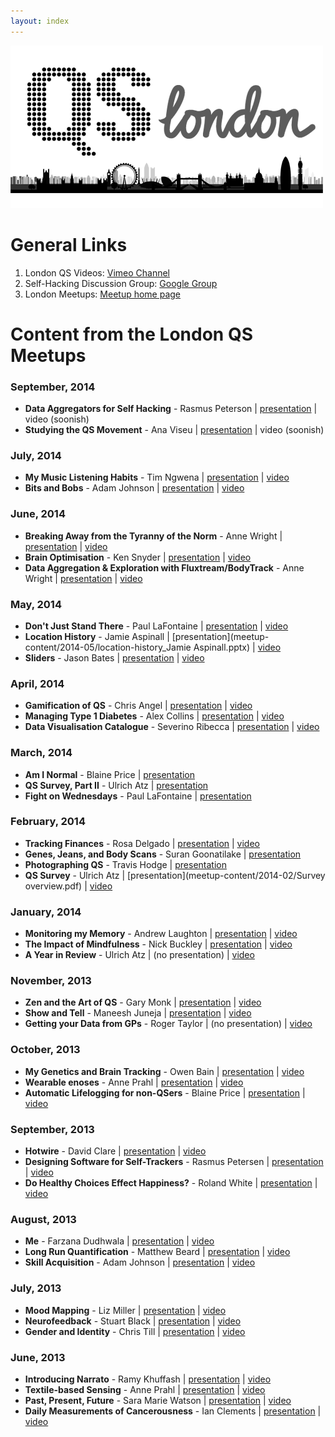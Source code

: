 ```yaml
---
layout: index
---
```



![ ](https://github.com/londonqs/qs/raw/master/assets/qs-london.png)

# General Links

1. London QS Videos: [Vimeo Channel](https://vimeo.com/channels/londonqs)
1. Self-Hacking Discussion Group: [Google Group](https://groups.google.com/forum/#!forum/self-hacking)
1. London Meetups: [Meetup home page](http://www.meetup.com/LondonQS/)


# Content from the London QS Meetups

### September, 2014 ###

- **Data Aggregators for Self Hacking** - Rasmus Peterson | [presentation](meetup-content/2014-09/qs-data-aggregators.pdf) | video (soonish)
- **Studying the QS Movement** - Ana Viseu | [presentation](meetup-content/2014-09/AnnViseuPresentation.pptx) |  video (soonish)

### July, 2014 ###

- **My Music Listening Habits** - Tim Ngwena | [presentation](meetup-content/2014-07/my-music-listening-habits.pptx) | [video](https://vimeo.com/106694186)
- **Bits and Bobs** - Adam Johnson | [presentation](https://github.com/adamchainz/qs-talk-bits-and-bobs/blob/master/Bits-and-Bobs.pdf?raw=true) |  [video](https://vimeo.com/106720029)


### June, 2014 ###
- **Breaking Away from the Tyranny of the Norm** - Anne Wright | [presentation](meetup-content/2014-06/anne-wright-presentation-material.zip) | [video](https://vimeo.com/channels/londonqs/99520681)
- **Brain Optimisation** - Ken Snyder | [presentation](meetup-content/2014-06/hacking-brain-health.key) | [video](https://vimeo.com/100057325)
- **Data Aggregation & Exploration with Fluxtream/BodyTrack** - Anne Wright | [presentation](meetup-content/2014-06/anne-wright-presentation-material.zip) | [video](https://vimeo.com/channels/londonqs/102604323)

### May, 2014 ###
- **Don't Just Stand There** - Paul LaFontaine | [presentation](meetup-content/2014-05/dont-just-stand-there_Paul-LaFontaine.pptx) | [video](https://vimeo.com/99484388)
- **Location History** - Jamie Aspinall  | [presentation](meetup-content/2014-05/location-history_Jamie Aspinall.pptx)  | [video](https://vimeo.com/99571921)
- **Sliders** - Jason Bates | [presentation](meetup-content/2014-05/sliders-jason-bates.pptx)  | [video](https://vimeo.com/99520680)


### April, 2014 ###
- **Gamification of QS** - Chris Angel | [presentation](meetup-content/2014-04/chris-angel-gameification-of-qs.pptx) | [video](https://vimeo.com/94897659)
- **Managing Type 1 Diabetes** - Alex Collins  | [presentation](meetup-content/2014-04/alex-collins-managing-diabetes.pptx)  | [video](https://vimeo.com/94897658)
- **Data Visualisation Catalogue** - Severino Ribecca | [presentation](meetup-content/2014-04/severino-ribecca-data-visualisation.key)  | [video](https://vimeo.com/95123494)


### March, 2014
- **Am I Normal** - Blaine Price | [presentation](meetup-content/2014-03/am-i-normal.pdf)
- **QS Survey, Part II** - Ulrich Atz  | [presentation](meetup-content/2014-03/qs-survey-2.pptx)
- **Fight on Wednesdays** - Paul LaFontaine | [presentation](meetup-content/2014-03/fight-on-wednesdays.pptx)


### February, 2014 ###
- **Tracking Finances** - Rosa Delgado | [presentation](meetup-content/2014-02/tracking-finances.pptx) | [video](https://vimeo.com/88398097)
- **Genes, Jeans, and Body Scans** - Suran Goonatilake  | [presentation](meetup-content/2014-02/genes-jeans-body-scans.pptx)
- **Photographing QS** - Travis Hodge | [presentation](meetup-content/2014-02/travis-hodges.ppt)
- **QS Survey** - Ulrich Atz | [presentation](meetup-content/2014-02/Survey overview.pdf) | [video](https://vimeo.com/88398261)

### January, 2014
- **Monitoring my Memory** - Andrew Laughton | [presentation](meetup-content/2014-01/monitoring-memory.pptx) | [video](https://vimeo.com/86875935)
- **The Impact of Mindfulness** - Nick Buckley | [presentation](meetup-content/2014-01/impact-of-mindfulness.pptx) | [video](https://vimeo.com/86875937)
- **A Year in Review** - Ulrich Atz | (no presentation) | [video](https://vimeo.com/86875938)

### November, 2013
- **Zen and the Art of QS** - Gary Monk | [presentation](meetup-content/2013-11/gary-monk.pptx) | [video](https://vimeo.com/83913668)
- **Show and Tell** - Maneesh Juneja | [presentation](meetup-content/2013-11/maneesh-juneja.pptx) | [video](https://vimeo.com/83927066)
- **Getting your Data from GPs** - Roger Taylor | (no presentation) | [video](https://vimeo.com/84108445)

### October, 2013
- **My Genetics and Brain Tracking** - Owen Bain | [presentation](meetup-content/2013-10/owen-bain.pptx) | [video](https://vimeo.com/79040232)
- **Wearable enoses** - Anne Prahl | [presentation](meetup-content/2013-10/anne-prahl.pdf) | [video](https://vimeo.com/79009267)
- **Automatic Lifelogging for non-QSers** - Blaine Price | [presentation](meetup-content/2013-10/blaine-price.pptx) | [video](https://vimeo.com/79026657)

### September, 2013
- **Hotwire** - David Clare | [presentation](meetup-content/2013-09/hotwire.pdf) | [video](https://vimeo.com/78050329)
- **Designing Software for Self-Trackers** - Rasmus Petersen | [presentation](meetup-content/2013-09/rasmus-petersen.pdf) | [video](https://vimeo.com/77986003)
- **Do Healthy Choices Effect Happiness?** - Roland White | [presentation](meetup-content/2013-09/roland-white.ppt) | [video](https://vimeo.com/77986002)

### August, 2013

- **Me** - Farzana Dudhwala | [presentation](meetup-content/2013-08/ME_-_Farzana_Dudhwala.pdf) | [video](https://vimeo.com/73598429)
- **Long Run Quantification** - Matthew Beard | [presentation](meetup-content/2013-08/Long_Run_Quantification_-_Matthew_Beard.pptx) | [video](https://vimeo.com/74067335)
- **Skill Acquisition** - Adam Johnson | [presentation](meetup-content/2013-08/Skill_Acquisition_-_Adam_Johnson.pdf) | [video](https://vimeo.com/75485713)

### July, 2013

- **Mood Mapping** - Liz Miller | [presentation](meetup-content/2013-07/Mood_Mapping_-_Liz_Miller.ppt) | [video](https://vimeo.com/71776733)
- **Neurofeedback** - Stuart Black | [presentation](meetup-content/2013-07/Neurofeedback_-_My_Story_-_Stuart_Black.pptx) | [video](https://vimeo.com/channels/londonqs/71735867)
- **Gender and Identity** - Chris Till | [presentation](meetup-content/2013-07/Quantified_Self,_Gender_and_Identity_-_Chris_Till.pptx) | [video](https://vimeo.com/71800389)

### June, 2013

- **Introducing Narrato** - Ramy Khuffash | [presentation](meetup-content/2013-06/Introducing_Narrato_-_Ramy_Khuffash.pdf) | [video](https://vimeo.com/68964779)
- **Textile-based Sensing** - Anne Prahl | [presentation](meetup-content/2013-06/Textile-based_Sensing_-_Anne_Prahl.pdf) | [video](https://vimeo.com/68775423)
- **Past, Present, Future** - Sara Marie Watson | [presentation](meetup-content/2013-06/Past,_Present,_Future_-_Sara_Marie_Watson.key) | [video](https://vimeo.com/68913267)
- **Daily Measurements of Cancerousness** - Ian Clements | [presentation](meetup-content/2013-06/Daily_Measurements_of_Cancerousness_-_Ian_Clements.pptx) | [video](https://vimeo.com/68941583)
